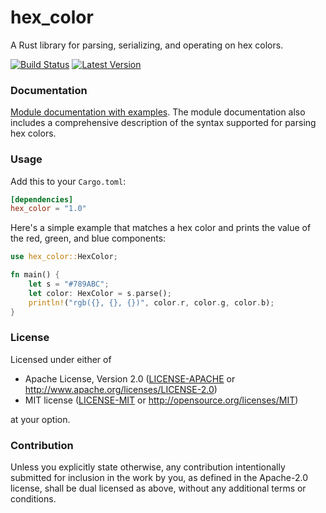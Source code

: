 # hex_color

A Rust library for parsing, serializing, and operating on hex colors.

[![Build Status]][actions]
[![Latest Version]][crates.io]

[Build Status]: https://img.shields.io/github/workflow/status/seancroach/hex_color/ci?logo=github
[actions]: https://github.com/seancroach/hex_color/actions/workflows/ci.yml
[Latest Version]: https://img.shields.io/crates/v/hex_color?logo=rust
[crates.io]: https://crates.io/crates/hex_color

### Documentation

[Module documentation with examples](https://docs.rs/hex_color). The module documentation also
includes a comprehensive description of the syntax supported for parsing hex colors.

### Usage

Add this to your `Cargo.toml`:

```toml
[dependencies]
hex_color = "1.0"
```

Here's a simple example that matches a hex color and prints the value of the red, green, and blue
components:

```rust
use hex_color::HexColor;

fn main() {
    let s = "#789ABC";
    let color: HexColor = s.parse();
    println!("rgb({}, {}, {})", color.r, color.g, color.b);
}
```

### License

Licensed under either of

-   Apache License, Version 2.0
    ([LICENSE-APACHE](LICENSE-APACHE) or http://www.apache.org/licenses/LICENSE-2.0)
-   MIT license
    ([LICENSE-MIT](LICENSE-MIT) or http://opensource.org/licenses/MIT)

at your option.

### Contribution

Unless you explicitly state otherwise, any contribution intentionally submitted
for inclusion in the work by you, as defined in the Apache-2.0 license, shall be
dual licensed as above, without any additional terms or conditions.
